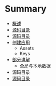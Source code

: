 # Summary

* [概述](SUMMARY.md)
* [源码目录](Menu.md)
* [源码目录](Menu.md)
* [创建应用](创建应用/Keys.md)
   * Assets
   * Keys
* [部分详解](部分详解)
   * 全局与本地数据
* 源码目录
* [源码目录](Menu.md)

